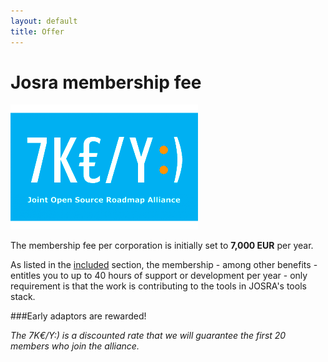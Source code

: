 ```yaml
---
layout: default
title: Offer
---
```

# Josra membership fee

<div class="stdcenter"><img src="/images/josra-fee.png"/></div>

The membership fee per corporation is initially set to __7,000 EUR__ per year. 

As listed in the [included](/included/) section, the membership - among other benefits - entitles you to up to 40 hours of support or development per year - only requirement is that the work is contributing to the tools in JOSRA's tools stack.

###Early adaptors are rewarded!

_The 7K€/Y:) is a discounted rate that we will guarantee the first 20 members who join the alliance._